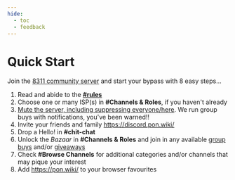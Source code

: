 ```yaml
---
hide:
  - toc
  - feedback
---
```


# Quick Start

Join the [8311 community server] and start your bypass with 8 easy steps...

1. Read and abide to the __[#rules]__
2. Choose one or many ISP(s) in __#Channels & Roles__, if you haven't already
3. [Mute the server, including suppressing everyone/here](https://support.discord.com/hc/en-us/articles/215253258-Notifications-Settings-101#h_3d6f7848-f80f-49d5-aaab-5dba23d2c3f8).
   We run group buys with notifications, you've been warned!!
4. Invite your friends and family <https://discord.pon.wiki/>
5. Drop a Hello! in __#chit-chat__
6. Unlock the *Bazaar* in __#Channels & Roles__ and join in any available [group buys] and/or
   [giveaways]
7. Check __#Browse Channels__ for additional categories and/or channels that may pique your interest
8. Add <https://pon.wiki/> to your browser favourites

  [#rules]: index.md#rules
  [group buys]: group-buys.md
  [giveaways]: giveaways.md
  [8311 community server]: https://discord.pon.wiki/
